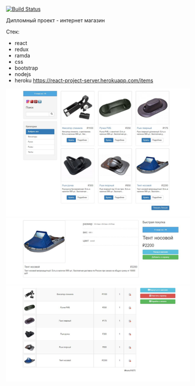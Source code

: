 [![Build Status](https://travis-ci.com/lerucom/react-project.svg?branch=master)](https://travis-ci.com/lerucom/react-project)

Дипломный проект - интернет магазин

Стек:
* react
* redux
* ramda
* css
* bootstrap
* nodejs
* heroku https://react-project-server.herokuapp.com/items

![Главная](https://github.com/lerucom/react-project/raw/master/public/images/main.JPG)
![Страница товара](https://github.com/lerucom/react-project/raw/master/public/images/part.JPG)
![Корзина](https://github.com/lerucom/react-project/raw/master/public/images/cart.JPG)

